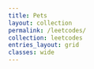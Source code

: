 ```yaml
---
title: Pets
layout: collection
permalink: /leetcodes/
collection: leetcodes 
entries_layout: grid
classes: wide
---
```

